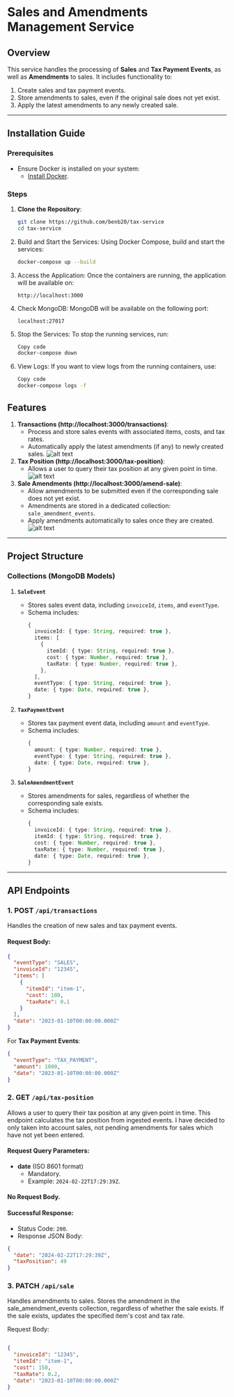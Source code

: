# Sales and Amendments Management Service

## Overview

This service handles the processing of **Sales** and **Tax Payment Events**, as well as **Amendments** to sales. It includes functionality to:
1. Create sales and tax payment events.
2. Store amendments to sales, even if the original sale does not yet exist.
3. Apply the latest amendments to any newly created sale.

---
## Installation Guide

### Prerequisites
- Ensure Docker is installed on your system:
  - [Install Docker](https://www.docker.com/get-started).

### Steps

1. **Clone the Repository**:
   ```bash
   git clone https://github.com/benb20/tax-service
   cd tax-service
    ```

2. Build and Start the Services: Using Docker Compose, build and start the services:
    ```bash
    docker-compose up --build
    ```
3. Access the Application: Once the containers are running, the application will be available on:
    ```
    http://localhost:3000
    ```
4. Check MongoDB: MongoDB will be available on the following port:
    ```
    localhost:27017
    ```
5. Stop the Services: To stop the running services, run:

    ```bash
    Copy code
    docker-compose down
    ```
6. View Logs: If you want to view logs from the running containers, use:

    ```bash
    Copy code
    docker-compose logs -f
    ```

## Features

1. **Transactions (http://localhost:3000/transactions)**:
   - Process and store sales events with associated items, costs, and tax rates.
   - Automatically apply the latest amendments (if any) to newly created sales.
![alt text](image-1.png)
2. **Tax Position (http://localhost:3000/tax-position)**:
   - Allows a user to query their tax position at any given point in time.
![alt text](image.png)
3. **Sale Amendments (http://localhost:3000/amend-sale)**:
   - Allow amendments to be submitted even if the corresponding sale does not yet exist.
   - Amendments are stored in a dedicated collection: `sale_amendment_events`.
   - Apply amendments automatically to sales once they are created.
![alt text](image-2.png)
---

## Project Structure

### Collections (MongoDB Models)

1. **`SaleEvent`**
   - Stores sales event data, including `invoiceId`, `items`, and `eventType`.
   - Schema includes:
     ```typescript
     {
       invoiceId: { type: String, required: true },
       items: [
         {
           itemId: { type: String, required: true },
           cost: { type: Number, required: true },
           taxRate: { type: Number, required: true },
         },
       ],
       eventType: { type: String, required: true },
       date: { type: Date, required: true },
     }
     ```

2. **`TaxPaymentEvent`**
   - Stores tax payment event data, including `amount` and `eventType`.
   - Schema includes:
     ```typescript
     {
       amount: { type: Number, required: true },
       eventType: { type: String, required: true },
       date: { type: Date, required: true },
     }
     ```

3. **`SaleAmendmentEvent`**
   - Stores amendments for sales, regardless of whether the corresponding sale exists.
   - Schema includes:
     ```typescript
     {
       invoiceId: { type: String, required: true },
       itemId: { type: String, required: true },
       cost: { type: Number, required: true },
       taxRate: { type: Number, required: true },
       date: { type: Date, required: true },
     }
     ```

---

## API Endpoints

### 1. **POST `/api/transactions`**
Handles the creation of new sales and tax payment events.

#### Request Body:
```json
{
  "eventType": "SALES",
  "invoiceId": "12345",
  "items": [
    {
      "itemId": "item-1",
      "cost": 100,
      "taxRate": 0.1
    }
  ],
  "date": "2023-01-10T00:00:00.000Z"
}
```
For **Tax Payment Events**:
```json
{
  "eventType": "TAX_PAYMENT",
  "amount": 1000,
  "date": "2023-01-10T00:00:00.000Z"
}
```


### 2. **GET `/api/tax-position`**
Allows a user to query their tax position at any given point in time. This endpoint calculates the tax position from ingested events. I have decided to only taken into account sales, not pending amendments for sales which have not yet been entered.
#### Request Query Parameters:
- **date** (ISO 8601 format)
  - Mandatory.
  - Example: `2024-02-22T17:29:39Z`.

#### No Request Body.

#### Successful Response:
- Status Code: `200`.
- Response JSON Body:
```json
{
  "date": "2024-02-22T17:29:39Z",
  "taxPosition": 49
}
```

### 3. **PATCH `/api/sale`**
Handles amendments to sales. Stores the amendment in the sale_amendment_events collection, regardless of whether the sale exists. If the sale exists, updates the specified item's cost and tax rate.

Request Body:
```json

{
  "invoiceId": "12345",
  "itemId": "item-1",
  "cost": 150,
  "taxRate": 0.2,
  "date": "2023-01-10T00:00:00.000Z"
}
```